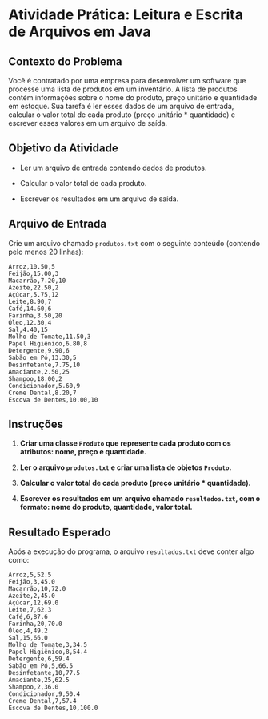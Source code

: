 
  

# Atividade Prática: Leitura e Escrita de Arquivos em Java

  

## Contexto do Problema

  

Você é contratado por uma empresa para desenvolver um software que processe uma lista de produtos em um inventário. A lista de produtos contém informações sobre o nome do produto, preço unitário e quantidade em estoque. Sua tarefa é ler esses dados de um arquivo de entrada, calcular o valor total de cada produto (preço unitário * quantidade) e escrever esses valores em um arquivo de saída.

  

## Objetivo da Atividade

  

- Ler um arquivo de entrada contendo dados de produtos.

- Calcular o valor total de cada produto.

- Escrever os resultados em um arquivo de saída.

  

## Arquivo de Entrada

  

Crie um arquivo chamado `produtos.txt` com o seguinte conteúdo (contendo pelo menos 20 linhas):

  

```
Arroz,10.50,5
Feijão,15.00,3
Macarrão,7.20,10
Azeite,22.50,2
Açúcar,5.75,12
Leite,8.90,7
Café,14.60,6
Farinha,3.50,20
Óleo,12.30,4
Sal,4.40,15
Molho de Tomate,11.50,3
Papel Higiênico,6.80,8
Detergente,9.90,6
Sabão em Pó,13.30,5
Desinfetante,7.75,10
Amaciante,2.50,25
Shampoo,18.00,2
Condicionador,5.60,9
Creme Dental,8.20,7
Escova de Dentes,10.00,10
```
  
## Instruções 


1.  **Criar uma classe `Produto` que represente cada produto com os atributos: nome, preço e quantidade.**

2.  **Ler o arquivo `produtos.txt` e criar uma lista de objetos `Produto`.**

3.  **Calcular o valor total de cada produto (preço unitário * quantidade).**

4.  **Escrever os resultados em um arquivo chamado `resultados.txt`, com o formato: nome do produto, quantidade, valor total.**

  
## Resultado Esperado

Após a execução do programa, o arquivo `resultados.txt` deve conter algo como:

````
Arroz,5,52.5
Feijão,3,45.0
Macarrão,10,72.0
Azeite,2,45.0
Açúcar,12,69.0
Leite,7,62.3
Café,6,87.6
Farinha,20,70.0
Óleo,4,49.2
Sal,15,66.0
Molho de Tomate,3,34.5
Papel Higiênico,8,54.4
Detergente,6,59.4
Sabão em Pó,5,66.5
Desinfetante,10,77.5
Amaciante,25,62.5
Shampoo,2,36.0
Condicionador,9,50.4
Creme Dental,7,57.4
Escova de Dentes,10,100.0
````
